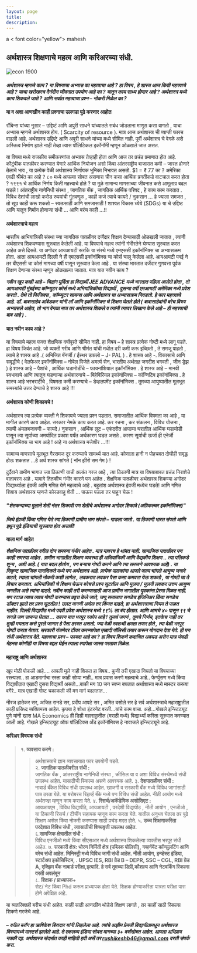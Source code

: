 ```yaml
---
layout: page
title: 
description: 
---
```


a < font color="yellow">  mahesh  </font>


## **अर्थशास्त्र शिक्षणाचे महत्व आणि करिअरच्या संधी.**


![econ 1900](https://github.com/EklavyaEcon/EklavyaEcon.github.io/assets/126576030/3caf9178-3a1b-4ac2-99ee-1e8657cb5d0b)




#### ***अर्थशास्त्र म्हणजे काय ? या विषयाचा अभ्यास का महत्वाचा आहे ? हा विषय , हे शास्त्र आज किती महत्त्वाचे आहे ? याचा खरोखरच दैनंदीन जीवनात उपयोग आहे का ? यातून काय साध्य होणार आहे ? अर्थशास्त्र मध्ये काय शिकवले जाते ? आणि सर्वात महत्वाचा प्रश्न – नोकरी मिळेल का ?***

#### **या व अशा आणखीन काही प्रश्नाचा उलगडा पुढे करणार आहोत**

रॉबिन्स यांच्या नुसार – उद्दिष्टं आणि अपुरी साधने यांच्यातले सबंध जोडताना माणूस कसा वागतो , याचा अभ्यास म्हणजे अर्थशास्त्र होय. ( Scarcity of resource ). मात्र आज अर्थशास्त्र ची व्याप्ती फारच वाढली आहे. अर्थशास्त्र उद्दिष्टे आणि अपुरी साधने यांच्या मध्ये सीमित नाही. पूर्वी अर्थशास्त्र चे वेगळे असे अस्तित्व निर्माण झाले नाही तेव्हा त्यास पॉलिटिकल इकॉनॉमी म्हणून ओळखले जात असत.

या विषया मध्ये राजकीय समीकरणांचा अभ्यास तेव्हाही होता आणि आज तर प्रचंड प्रमाणात होत आहे. कौटुंबीक पातळीवर करण्यात येणारे आर्थिक नियोजन असो किंवा आंतरराष्ट्रीय बाजारात कमी – जास्त होणारे तेलाचे भाव , या प्रत्येक वेळी अर्थशास्त्र निर्णायक भूमिका निभावत असतो. $1 = ₹ 77 का ? अमेरिका एवढी श्रीमंत का आहे ? ८० मध्ये आपल्या सोबत असणारा चीन कसा आर्थिक प्रगतीकडे वाटचाल करत होता ? १९९१ चे आर्थिक निर्णय किती महत्त्वाचे होते ? या मुळे सामान्य माणसाच्या जीवनात कसे आमूलाग्र बदल घडले !
आंतराष्ट्रीय नाणेनिधी संस्था , जागतिक बँक , जागतिक आर्थिक परिषद , हे काय काम करतात . विविध देशांची लाखो करोड रुपयांची गुंतवणूक , काही कर्ज त्याचे फायदे / नुकसान … हे ज्याला समजत , तो खूप काही करू शकतो – स्वतःसाठी आणि समजासाठी ! शाश्वत विकास ध्येये (SDGs) या चे उद्दिष्ट आणि यातून निर्माण होणाऱ्या संधी … आणि बरंच काही …!!

#### **अर्थशास्त्राचे महत्व**
भारतीय आभियांत्रिकी संस्था ज्या जागतिक पातळीवर दर्जेदार शिक्षण देण्यासाठी ओळखली जातात , त्यांनी अर्थशास्त्र शिकवण्यास सुरूवात केलेली आहे. या विषयाचे महत्व त्यांनी गंभीरतेने घेण्यास सुरुवात करत आहेत असे दिसते. या अगोदर आयआयटी रूरकि या संस्थे मध्ये एमएससी इकॉनॉमिक्स चा अभ्यासक्रम होता. आता आयआयटी दिल्ली ने ही एमएससी इकॉनॉमिक्स चा कोर्स चालू केलेला आहे. आयआयटी पवई ने तर बीएससी चा कोर्स मागच्या वर्षी पासून सुरूवात केला आहे . या संस्था भारतात दर्जेदार गुणवत्ता पूर्वक शिक्षण देणाऱ्या संस्था म्हणून ओळखल्या जातात. मात्र यात नवीन काय ?


***नवीन खूप काही आहे – चिद्रांग मुर्दिता हा विद्यार्थी JEE ADVANCE मध्ये भारतात पहिला आलेले होता , तो आयआयटी मुंबईच्या कॉम्प्युटर कोर्स मध्ये अभियांत्रिकीचा विद्यार्थी , दुसऱ्या वर्षी एमआयटी अमेरिका मध्ये प्रवेश करतो . तेथे तो फिजिक्स , कॉम्प्युटर सायन्स आणि अर्थशास्त्र चा अभ्यासक्रम निवडतो. हे फार महत्त्वाचे आहे. डॉ. बाबासाहेब आंबेडकर यांनी लॉ आणि इकॉनॉमिक्स चे शिक्षण घेतले होते ( बाबासाहेबांनी बरेच विषय अभ्यासले आहेत, तो भाग वेगळा मात्र तर अर्थशास्त्र शिकले व त्यांनी त्यावर लिखाण केले आहे – ही महत्त्वाची बाब आहे ) .***


#### **यात नवीन काय आहे ?**


या विषयाचे महत्व फक्त शैक्षणिक वर्षापूरते सीमित नाही. हा विषय – हे शास्त्र प्रत्येक गोष्टी मध्ये लागू पडते. हा विषय जिवंत आहे. जो व्यक्ती गरीब आणि श्रीमंत यांची मधील दरी कमी करू इच्छितो , ते समजू पाहतो , त्याचे हे शास्त्र आहे .( अभिजित बॅनर्जी / ईस्थर डफलो – J- PAL ) . हे शास्त्र आहे -. विकासाचे आणि समृद्धीचे ( वेलफेअर इकॉनॉमिक्स – नोबेल विजेते अमर्त्य सेन, भारतीय अर्थतज्ञ जगदीश भगवती , जीन ड्रेझ ) हे शास्त्र आहे – पैशांचे , आर्थिक घडामोडींचे – फायनांशियाल इकॉनॉमिक्स . हे शास्त्र आहे – मानवी स्वभावाचे आणि त्यातून घडणाऱ्या अर्थकारणाचे – बिहेविरियल इकॉनॉमिक्स – कॉग्निटिव इकॉनॉमिक्स . हे शास्त्र आहे भरभराटीचे , विषमता कमी करण्याचे – डेव्हलपमेंट इकॉनॉमिक्स . तुमच्या आयुष्यातील मूलभूत समस्यांचे उत्तर देण्याचे हे शास्त्र आहे !!!

#### **अर्थशास्त्र कोणी शिकायचे !**
अर्थशास्त्र त्या प्रत्येक व्यक्ती ने शिकायचे ज्याला प्रश्न पडतात. समाजातील आर्थिक विषमता का आहे , या मागील कारणे काय आहेत. सरकार नेमके काय करत आहे. कर रचना , कर संकलन , विविध योजना , त्याची अंमलबजावणी – फायदे / नुकसान , आर्थिक लूट – एकंदरीत आपल्या घरातील आर्थिक घडामोडी पासून त्या सूर्याच्या अमर्यादित प्रकाश पर्यंत अर्थकारण घडत असते . कारण सूर्याची ऊर्जा ही एनेर्जी इकॉनॉमिक्स चा भाग आहे !
आहे ना अर्थशास्त्र मजेशीर …!!!

सामान्य माणसाचे मूलभूत गैरसमज दूर करण्याचे सामर्थ्य यात आहे. कोणाला हानी न पोहचवत दोघीही समृद्ध होऊ शकतात …हे अर्थ शास्त्र सांगते ( नॉन झीरो सम गेम ) !

दुर्दैवाने ग्रामीण भागात ज्या ठिकाणी याची अत्यंत गरज आहे , त्या ठिकाणी मात्र या विषयाबाबत प्रचंड निराशेचे वातावरण आहे . यामागे तितकीच गंभीर कारणे पण आहेत . शैक्षणिक पातळीवर अर्थशास्त्र शिकण्या अगोदर विद्यार्थ्याला इंग्रजी आणि गणित येणे महत्वाचे आहे . बहुतांश अर्थशास्त्र इंग्रजी मध्येच घडते! आणि गणित शिवाय अर्थशास्त्र म्हणजे कोरडवाहू शेती … पाऊस पडला तर पाहून घेऊ !


#### ***"शेतकऱ्याच्या मुलाने शेती नंतर शिकावी पण शेतीचे अर्थशास्त्र अगोदर शिकावे (अग्रिकल्चर इकॉनॉमिक्स)"***




#### ***जिथे इंग्रजी किंवा गणित येते त्या ठिकाणी ग्रामीण भाग संपतो – गाडला जातो . या ठिकाणी भारत संपतो आणि इथून पुढे इंडियाची सुरूवात होत असावी!***
**याला मार्ग आहेत**

***शैक्षणिक पातळीवर वरील दोन समस्या गंभीर आहेत . मात्र यावरच हे थांबत नाही. सामाजिक पातळीवर पण काही समस्या आहेत . ग्रामीण भागातील शिक्षण व्यवस्था ही अभियांत्रिकी आणि वैद्यकीय शिक्षण .. त्या पलिकडे शून्य , अशी आहे. ( यात बदल होतोय , पण बऱ्याच गोष्टी करणे आणि त्या समजणे आवश्यक आहे) .
या निकृष्ट सामाजिक मानसिकते मध्ये पण अर्थशास्त्र आहे. प्रत्येक पालकांना आपले पाल्य चांगले आयुष्य जगावे वाटते, त्याला चांगली नोकरी कशी लागेल , लवकरात लवकर पैसा कसा कमवता येऊ शकतो , या गोष्टी चा ते विचार करतात. अभियांत्रिकी चे शिक्षण घेऊन बरेचसे प्रश्न सुटतील आणि मुलगा / मुलगी लवकर उत्तम आयुष्य जगतील असे त्यांना वाटते. नवीन काही तरी करण्यासाठी आज ग्रामीण भागातील युवकांना प्रेरणा मिळत नाही. पण रटाळ त्याच त्याच गोष्टी करण्यास प्रवृत्त केले जाते, जणू समाजात सगळेच इंजिनिअर किंवा सगळेच डॉक्टर झाले तर प्रश्न सुटतील ! उलट मागणी असेल तर किंमत वाढते, हा अर्थशास्त्राचा नियम ते पाळत नाहीत. दिल्ली विद्यापीठ मध्ये पदवी प्रवेश अर्थशास्त्र मध्ये ९९% ला बंद होतात. आणि आमचे ४० पासून ९९ चे सगळे जण सायन्स घेतात … कारण यात भरपूर स्कोप आहे !
तुमचं जगणं , तुमचे निर्णय, इतकेच नाही तर तुम्ही मयतात कसे पुरले जाणार हे पैसा ठरवत असतो. ज्या वेळी स्वतःची क्षमता तयार होते , त्या वेळी भरपूर गोष्टी करता येतात. सरकारी यंत्रणेवर टीका करण्यापेक्षा एखादी पॉलिसी तयार करून योगदान देता येते. ही पण संधी अर्थशास्त्र देते. महत्वाचा प्रश्न – फायदा आहे का ? हा विषय शिकणे कदाचित अवघड असेन मात्र जेवढी मेहनत कोणीही या विषया बद्दल घेईन त्याला त्यापेक्षा जास्त परतावा मिळेल.***

#### **महाराष्ट्र आणि अर्थशास्त्र**
खूप मोठी पोकळी आहे…. आपली मुले नाही शिकत हा विषय.. कुणी तरी एखादा निघतो या विषयाच्या रस्त्याला.. हा आडमार्गाचा रस्ता काही सोप्पा नाही.. मात्र प्रवास करणे महत्वाचे आहे.. फेर्ग्युसण मध्ये किंवा विद्यापीठात एखादी दुसरा विद्यार्थी असतो…बाकी मग 10 जन स्वप्न बघतात अर्थाशास्त्र मध्ये मास्टर करूया वगैरे.. मात्र एखादी गोष्ट चकाकली की मग मार्ग बदलतात…

नीरज हातेकर सर, अजित रानडे सर, प्रदीप आपटे सर , अमित बसोले सर हे सर्व अर्थशास्त्राचे महाराष्ट्रातील काही प्रसिध्द व्यक्तिमत्त्व आहेत. कृपया हे शोधा इंटरनेट वरती…यांचे काम वाचा. अहो…गोखले इन्स्टिटयूट पुणे यांनी खास MA Economics ही डिग्री महाराष्ट्रातील (मराठी मध्ये) विद्यार्थ्यां करिता सुरुवात करण्यात आली आहे. गोखले इन्स्टिटयूट ऑफ पॉलिटिक्स अँड इकॉनॉमिक्स हे नावाजले इन्स्टिट्यूने आहे.




#### **करिअर विषयक संधी**
>१. **व्यवसाय करणे :**  
>>अर्थशास्त्राचे ज्ञान व्यवसायात फार उपयोगी पडते.  
>२. **जागतिक पातळीवरील संधी :**  
>>जागतिक बँक , आंतरराष्ट्रीय नाणेनिधी संस्था , क्रीसिल या व अशा विविध संस्थेमध्ये संधी उपलब्ध आहेत. यासाठीची स्किल्स असणे आवश्यक आहे.
>३. **देशपातळीवर संधी :**  
>>नाबार्ड बँकेत विविध संधी उपलब्ध आहेत. खाजगी व सरकारी बँक मध्ये विविध जागांसाठी पात्र ठरता येते. या बरोबरच रिझर्व्ह बँके मध्ये पण विविध संधी आहेत. नीती आयोग मध्ये अर्थतज्ज्ञ म्हणून काम करता येते.
>४. **रिसर्च/अकॅडेमिक असोसिएट :**  
>>आयआयएम , विविध विद्यापीठे, आयआयटी , परदेशी विद्यापीठ , नीती आयोग , एनजीओ , या ठिकाणी रिसर्च / टीचींग सहायक म्हणून काम करता येते. यातील अनुभव घेतला तर पुढे शिक्षण असेल किंवा नोकरी करण्यास साठी प्रचंड मदत होते.
>५. **उच्च शिक्षणाकरिता परदेशात विविध संधी , त्यासाठीची शिष्यवृत्ती उपलब्ध आहेत.**  
>६.**सामजिक क्षेत्रातील संधी :**  
>>विविध एनजीओ मध्ये किंवा सीएसआर मध्ये अर्थशास्त्र शिकलेल्या व्यक्तीस भरपूर संधी आहेत.
>७. **सरकारी क्षेत्र: धोरण निर्मिती क्षेत्र (पब्लिक पोलिसी), गव्हर्नमेंट कॉन्सुलटिंग आणि बरेच संधी आहेत. मिनिस्ट्री मध्ये विविध जागी संधी आहेत. नीती आयोग, इन्व्हेस्ट इंडिया, स्टार्टअप इकोसिस्टिम, . UPSC IES, RBI ग्रेड B – DEPR, SSC – CGL, RBI ग्रेड A, एक्झिम बँक नाबार्ड परीक्षा,इत्यादि. हे सर्व तुमच्या डिग्री,कौशल्य आणि नेटवर्किंग स्किल्स वरती अवलंबून**  
>८. **शिक्षक / प्राध्यापक**+  
>>सेट/ नेट किंवा Phd करून प्राध्यापक होता येते. शिक्षक होण्याकरिता पात्रता परीक्षा पास होणे अपेक्षित आहे.

या व्यतरिक्तही बरीच संधी आहेत. काहीं साठी आणखीन थोडेसे शिक्षण लागते , तर काहीं साठी स्किल्स शिकणे गरजेचे आहे.

#### ***– वरील ब्लॉग हा ऋषिकेश बिरादार यांनी लिहलेला आहे. त्यांचे अझीम प्रेमजी विद्यापीठामधून अर्थशास्त्र विषयामध्ये मास्टर्स झालेले आहे. ते एकलव्य इंडिया सोबत मागच्या ३+ वर्षांसोबत आहेत. आपला अभिप्राय नक्की द्या. अर्थशास्त्र संदर्भात काही माहिती हवी असें तर rushikeshb46@gmail.com वरती संपर्क करा.***


 
               

